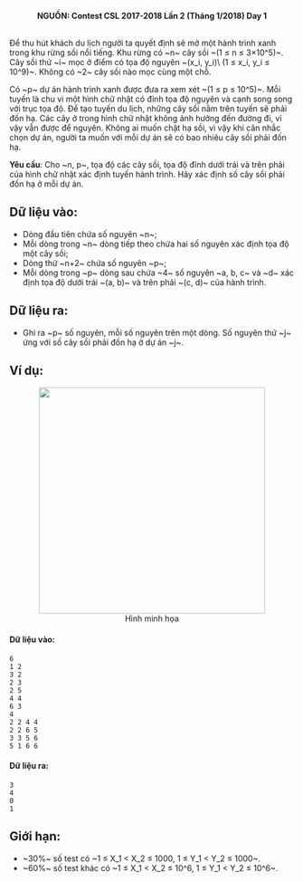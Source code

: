 **<center>NGUỒN: Contest CSL 2017-2018 Lần 2 (Tháng 1/2018) Day 1</center>**
<br>

Để thu hút khách du lịch người ta quyết định sẽ mở một hành trình xanh trong khu rừng sồi nổi tiếng. Khu rừng có ~n~ cây sồi ~(1 ≤ n ≤ 3×10^5)~. Cây sồi thứ ~i~ mọc ở điểm có tọa độ nguyên ~(x_i, y_i)\ (1 ≤ x_i, y_i ≤ 10^9)~. Không có ~2~ cây sồi nào mọc cùng một chỗ.

Có ~p~ dự án hành trình xanh được đưa ra xem xét ~(1 ≤ p ≤ 10^5)~. Mỗi tuyến là chu vi một hình chữ nhật có đỉnh tọa độ nguyên và cạnh song song với trục tọa độ. Để tạo tuyến du lịch, những cây sồi nằm trên tuyến sẽ phải đốn hạ. Các cây ở trong hình chữ nhật không ảnh hưởng đến đường đi, vì vậy vẫn được để nguyên.  Không ai muốn chặt hạ sồi, vì vậy khi cân nhắc chọn dự án, người ta muốn với mỗi dự án sẽ có bao nhiêu cây sồi phải đốn hạ.

**Yêu cầu**: Cho ~n, p~, tọa độ các cây sồi, tọa độ đỉnh dưới trái và trên phải của hình chữ nhật xác định tuyến hành trình. Hãy xác định số cây sồi phải đốn hạ ở mỗi dự án.

## Dữ liệu vào:
- Dòng đầu tiên chứa số nguyên ~n~; 
- Mỗi dòng trong ~n~ dòng tiếp theo chứa hai số nguyên xác định tọa độ một cây sồi;
- Dòng thứ ~n+2~ chứa số nguyên ~p~; 
- Mỗi dòng trong ~p~ dòng sau chứa ~4~ số nguyên ~a, b, c~ và ~d~ xác định tọa độ dưới trái ~(a, b)~ và trên phải ~(c, d)~ của hành trình. 

## Dữ liệu ra:
- Ghi ra ~p~ số nguyên, mỗi số nguyên trên một dòng. Số nguyên thứ ~j~ ứng với số cây sồi phải đốn hạ ở dự án ~j~.

## Ví dụ:
<center><img src="/images/problems/1149/oaks.svg" width=400px></center>
<center>Hình minh họa</center>

#### Dữ liệu vào:
```
6  
1 2  
3 2  
2 3  
2 5  
4 4  
6 3  
4  
2 2 4 4  
2 2 6 5  
3 3 5 6  
5 1 6 6
```

#### Dữ liệu ra:
```
3
4
0
1
```

## Giới hạn:
- ~30\%~ số test có ~1 ≤ X_1 < X_2 ≤ 1000, 1 ≤ Y_1 < Y_2 ≤ 1000~.
- ~60\%~ số test khác có ~1 ≤ X_1 < X_2 ≤ 10^6, 1 ≤ Y_1 < Y_2 ≤ 10^6~. 
